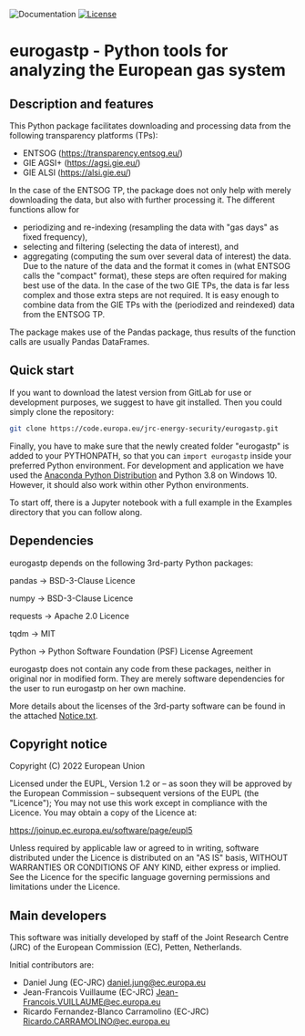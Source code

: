 ![Documentation](https://img.shields.io/badge/python-3.8-blue.svg) [![License](https://img.shields.io/badge/License-EUPL--1.2-blue.svg)](https://opensource.org/licenses/EUPL-1.2)

# eurogastp - Python tools for analyzing the European gas system


## Description and features

This Python package facilitates downloading and processing data from the
following transparency platforms (TPs):
- ENTSOG     (https://transparency.entsog.eu/)
- GIE AGSI+  (https://agsi.gie.eu/)
- GIE ALSI   (https://alsi.gie.eu/)

In the case of the ENTSOG TP, the package does not only help with merely
downloading the data, but also with further processing it. The different
functions allow for
- periodizing and re-indexing (resampling the data with "gas days" as
  fixed frequency),
- selecting and filtering (selecting the data of interest), and
- aggregating (computing the sum over several data of interest)
the data. Due to the nature of the data and the format it comes in
(what ENTSOG calls the "compact" format), these steps are often required
for making best use of the data. In the case of the two GIE TPs, the data is
far less complex and those extra steps are not required. It is easy enough to
combine data from the GIE TPs with the (periodized and reindexed) data from
the ENTSOG TP.

The package makes use of the Pandas package, thus results of the function calls
are usually Pandas DataFrames.


## Quick start

If you want to download the latest version from GitLab for use or
development purposes, we suggest to have git installed. Then you could
simply clone the repository:

```bash
git clone https://code.europa.eu/jrc-energy-security/eurogastp.git
```

Finally, you have to make sure that the newly created folder "eurogastp" is
added to your PYTHONPATH, so that you can `import eurogastp` inside your
preferred Python environment.
For development and application we have used the
[Anaconda Python Distribution](https://www.anaconda.com/distribution/) and
Python 3.8 on Windows 10. However, it should also work within other Python
environments.

To start off, there is a Jupyter notebook with a full example in the Examples
directory that you can follow along.


## Dependencies

eurogastp depends on the following 3rd-party Python packages:

pandas      ->      BSD-3-Clause Licence

numpy		->      BSD-3-Clause Licence

requests    ->      Apache 2.0 Licence

tqdm	    ->      MIT

Python 		->      Python Software Foundation (PSF) License Agreement

eurogastp does not contain any code from these packages, neither in original
nor in modified form. They are merely software dependencies for the user to
run eurogastp on her own machine.

More details about the licenses of the 3rd-party software can be found in the
attached [Notice.txt](Notice.txt).


## Copyright notice

Copyright (C) 2022 European Union

Licensed under the EUPL, Version 1.2 or – as soon they will be approved by
the European Commission – subsequent versions of the EUPL (the "Licence");
You may not use this work except in compliance with the Licence.
You may obtain a copy of the Licence at:

https://joinup.ec.europa.eu/software/page/eupl5

Unless required by applicable law or agreed to in writing, software
distributed under the Licence is distributed on an "AS IS" basis, WITHOUT
WARRANTIES OR CONDITIONS OF ANY KIND, either express or implied. See the
Licence for the specific language governing permissions and limitations under
the Licence.


## Main developers

This software was initially developed by staff of the Joint Research Centre
(JRC) of the European Commission (EC), Petten, Netherlands.
 
Initial contributors are:

- Daniel Jung (EC-JRC) <daniel.jung@ec.europa.eu>
- Jean-Francois Vuillaume (EC-JRC) <Jean-Francois.VUILLAUME@ec.europa.eu>
- Ricardo Fernandez-Blanco Carramolino (EC-JRC) <Ricardo.CARRAMOLINO@ec.europa.eu>

